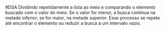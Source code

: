 #DSA 
Dividindo repetidamente a lista ao meio e comparando o elemento buscado com o valor do meio. Se o valor for menor, a busca continua na metade inferior; se for maior, na metade superior. Esse processo se repete até encontrar o elemento ou reduzir a busca a um intervalo vazio.
